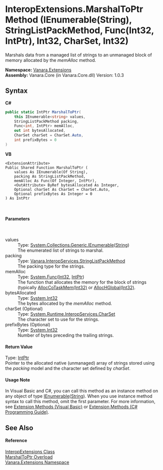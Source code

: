 # InteropExtensions.MarshalToPtr Method (IEnumerable(String), StringListPackMethod, Func(Int32, IntPtr), Int32, CharSet, Int32)
 

Marshals data from a managed list of strings to an unmanaged block of memory allocated by the *memAlloc* method.

**Namespace:**&nbsp;<a href="9abe54ff-18ce-e333-beed-30e855655381">Vanara.Extensions</a><br />**Assembly:**&nbsp;Vanara.Core (in Vanara.Core.dll) Version: 1.0.3

## Syntax

**C#**<br />
``` C#
public static IntPtr MarshalToPtr(
	this IEnumerable<string> values,
	StringListPackMethod packing,
	Func<int, IntPtr> memAlloc,
	out int bytesAllocated,
	CharSet charSet = CharSet.Auto,
	int prefixBytes = 0
)
```

**VB**<br />
``` VB
<ExtensionAttribute>
Public Shared Function MarshalToPtr ( 
	values As IEnumerable(Of String),
	packing As StringListPackMethod,
	memAlloc As Func(Of Integer, IntPtr),
	<OutAttribute> ByRef bytesAllocated As Integer,
	Optional charSet As CharSet = CharSet.Auto,
	Optional prefixBytes As Integer = 0
) As IntPtr
```

<br />

#### Parameters
&nbsp;<dl><dt>values</dt><dd>Type: <a href="http://msdn2.microsoft.com/en-us/library/9eekhta0" target="_blank">System.Collections.Generic.IEnumerable</a>(<a href="http://msdn2.microsoft.com/en-us/library/s1wwdcbf" target="_blank">String</a>)<br />The enumerated list of strings to marshal.</dd><dt>packing</dt><dd>Type: <a href="b3834b97-6016-c985-5ca5-1f3ad77f6985">Vanara.InteropServices.StringListPackMethod</a><br />The packing type for the strings.</dd><dt>memAlloc</dt><dd>Type: <a href="http://msdn2.microsoft.com/en-us/library/bb549151" target="_blank">System.Func</a>(<a href="http://msdn2.microsoft.com/en-us/library/td2s409d" target="_blank">Int32</a>, <a href="http://msdn2.microsoft.com/en-us/library/5he14kz8" target="_blank">IntPtr</a>)<br />The function that allocates the memory for the block of strings (typically <a href="http://msdn2.microsoft.com/en-us/library/cxc618y7" target="_blank">AllocCoTaskMem(Int32)</a> or <a href="http://msdn2.microsoft.com/en-us/library/s69bkh17" target="_blank">AllocHGlobal(Int32)</a>.</dd><dt>bytesAllocated</dt><dd>Type: <a href="http://msdn2.microsoft.com/en-us/library/td2s409d" target="_blank">System.Int32</a><br />The bytes allocated by the *memAlloc* method.</dd><dt>charSet (Optional)</dt><dd>Type: <a href="http://msdn2.microsoft.com/en-us/library/aw448d0k" target="_blank">System.Runtime.InteropServices.CharSet</a><br />The character set to use for the strings.</dd><dt>prefixBytes (Optional)</dt><dd>Type: <a href="http://msdn2.microsoft.com/en-us/library/td2s409d" target="_blank">System.Int32</a><br />Number of bytes preceding the trailing strings.</dd></dl>

#### Return Value
Type: <a href="http://msdn2.microsoft.com/en-us/library/5he14kz8" target="_blank">IntPtr</a><br />Pointer to the allocated native (unmanaged) array of strings stored using the *packing* model and the character set defined by *charSet*.

#### Usage Note
In Visual Basic and C#, you can call this method as an instance method on any object of type <a href="http://msdn2.microsoft.com/en-us/library/9eekhta0" target="_blank">IEnumerable</a>(<a href="http://msdn2.microsoft.com/en-us/library/s1wwdcbf" target="_blank">String</a>). When you use instance method syntax to call this method, omit the first parameter. For more information, see <a href="http://msdn.microsoft.com/en-us/library/bb384936.aspx">Extension Methods (Visual Basic)</a> or <a href="http://msdn.microsoft.com/en-us/library/bb383977.aspx">Extension Methods (C# Programming Guide)</a>.

## See Also


#### Reference
<a href="fa16fdf1-0da9-374d-b48d-5517895097b7">InteropExtensions Class</a><br /><a href="0a478432-b00e-5682-6115-f98db363d9b4">MarshalToPtr Overload</a><br /><a href="9abe54ff-18ce-e333-beed-30e855655381">Vanara.Extensions Namespace</a><br />